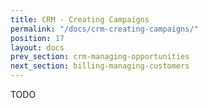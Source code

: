 ```yaml
---
title: CRM - Creating Campaigns
permalink: "/docs/crm-creating-campaigns/"
position: 17
layout: docs
prev_section: crm-managing-opportunities
next_section: billing-managing-customers
---
```


TODO

